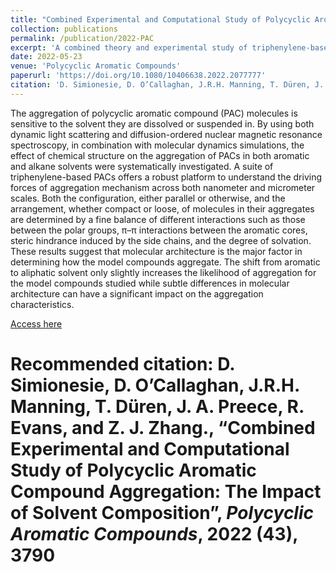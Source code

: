 ```yaml
---
title: "Combined Experimental and Computational Study of Polycyclic Aromatic Compound Aggregation: The Impact of Solvent Composition"
collection: publications
permalink: /publication/2022-PAC
excerpt: 'A combined theory and experimental study of triphenylene-based model asphaltenes to investigate their aggregation as a function of chemical structure.'
date: 2022-05-23
venue: 'Polycyclic Aromatic Compounds'
paperurl: 'https://doi.org/10.1080/10406638.2022.2077777'
citation: 'D. Simionesie, D. O’Callaghan, J.R.H. Manning, T. Düren, J. A. Preece, R. Evans, and Z. J. Zhang., “Combined Experimental and Computational Study of Polycyclic Aromatic Compound Aggregation: The Impact of Solvent Composition”, Polycyclic Aromatic Compounds, 2022, 1'
---
```

The aggregation of polycyclic aromatic compound (PAC) molecules is sensitive to the solvent they are dissolved or suspended in. By using both dynamic light scattering and diffusion-ordered nuclear magnetic resonance spectroscopy, in combination with molecular dynamics simulations, the effect of chemical structure on the aggregation of PACs in both aromatic and alkane solvents were systematically investigated. A suite of triphenylene-based PACs offers a robust platform to understand the driving forces of aggregation mechanism across both nanometer and micrometer scales. Both the configuration, either parallel or otherwise, and the arrangement, whether compact or loose, of molecules in their aggregates are determined by a fine balance of different interactions such as those between the polar groups, π–π interactions between the aromatic cores, steric hindrance induced by the side chains, and the degree of solvation. These results suggest that molecular architecture is the major factor in determining how the model compounds aggregate. The shift from aromatic to aliphatic solvent only slightly increases the likelihood of aggregation for the model compounds studied while subtle differences in molecular architecture can have a significant impact on the aggregation characteristics.

[Access here](https://doi.org/10.1080/10406638.2022.2077777)

# Recommended citation: D. Simionesie, D. O’Callaghan, J.R.H. Manning, T. Düren, J. A. Preece, R. Evans, and Z. J. Zhang., “Combined Experimental and Computational Study of Polycyclic Aromatic Compound Aggregation: The Impact of Solvent Composition”, _Polycyclic Aromatic Compounds_, 2022 (**43**), 3790 